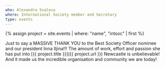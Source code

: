 ```yaml
---
who: Alexandra Svalova
where: International Society member and Secretary
type: events
---
```


{% assign project = site.events | where: "name", "intsoc" | first %}

Just to say a MASSIVE THANK YOU to the Best Society Officer nominee and our president Inna Iljina!!!
The amount of work, effort and passion she has put into [{{ project.title }}]({{ project.url }}) Newcastle is unbelievable! And it made us the incredible organisation and community we are today!
